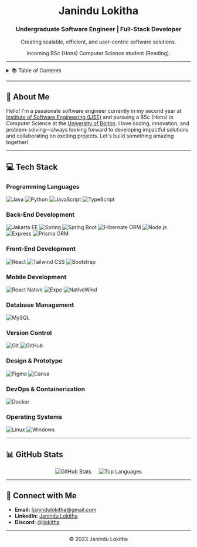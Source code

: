<div align="center">
  <h1>Janindu Lokitha</h1>
  <h3>Undergraduate Software Engineer | Full-Stack Developer</h3>
  <p>Creating scalable, efficient, and user-centric software solutions.</p>
  <p>Incoming BSc (Hons) Computer Science student (Reading).</p>
</div>

---

<details>
<summary>📚 Table of Contents</summary>

- [About Me](#-about-me)
- [Tech Stack](#-tech-stack)
- [GitHub Stats](#-github-stats)
- [Connect with Me](#-connect-with-me)

</details>

---

## 📖 About Me

Hello! I'm a passionate software engineer currently in my second year at [Institute of Software Engineering (IJSE)](https://ijse.lk/) and pursuing a BSc (Hons) in Computer Science at the [University of Bolton](https://www.bolton.ac.uk/). I love coding, innovation, and problem-solving—always looking forward to developing impactful solutions and collaborating on exciting projects. Let's build something amazing together!

---

## 💻 Tech Stack

### Programming Languages
![Java](https://img.shields.io/badge/Java-ED8B00?style=for-the-badge&logo=openjdk&logoColor=white)
![Python](https://img.shields.io/badge/Python-3776AB?style=for-the-badge&logo=python&logoColor=white)
![JavaScript](https://img.shields.io/badge/JavaScript-F7DF1E?style=for-the-badge&logo=javascript&logoColor=black)
![TypeScript](https://img.shields.io/badge/TypeScript-007ACC?style=for-the-badge&logo=typescript&logoColor=white)

### Back-End Development
![Jakarta EE](https://img.shields.io/badge/Jakarta_EE-important?style=for-the-badge&logo=jakarta-ee&logoColor=white)
![Spring](https://img.shields.io/badge/Spring-6DB33F?style=for-the-badge&logo=spring&logoColor=white)
![Spring Boot](https://img.shields.io/badge/Spring_Boot-6DB33F?style=for-the-badge&logo=spring-boot&logoColor=white)
![Hibernate ORM](https://img.shields.io/badge/Hibernate%20ORM-59666C?style=for-the-badge&logo=hibernate&logoColor=white)
![Node.js](https://img.shields.io/badge/Node.js-339933?style=for-the-badge&logo=node.js&logoColor=white)
![Express](https://img.shields.io/badge/Express-000000?style=for-the-badge&logo=express&logoColor=white)
![Prisma ORM](https://img.shields.io/badge/Prisma-2D3748?style=for-the-badge&logo=prisma&logoColor=white)

### Front-End Development
![React](https://img.shields.io/badge/React-20232A?style=for-the-badge&logo=react&logoColor=61DAFB)
![Tailwind CSS](https://img.shields.io/badge/Tailwind_CSS-38B2AC?style=for-the-badge&logo=tailwind-css&logoColor=white)
![Bootstrap](https://img.shields.io/badge/Bootstrap-563D7C?style=for-the-badge&logo=bootstrap&logoColor=white)

### Mobile Development
![React Native](https://img.shields.io/badge/React%20Native-61DAFB?style=for-the-badge&logo=react&logoColor=white)
![Expo](https://img.shields.io/badge/Expo-000020?style=for-the-badge&logo=expo&logoColor=white)
![NativeWind](https://img.shields.io/badge/NativeWind-06B6D4?style=for-the-badge&logo=tailwindcss&logoColor=white)

### Database Management
![MySQL](https://img.shields.io/badge/MySQL-4479A1?style=for-the-badge&logo=mysql&logoColor=white)

### Version Control
![Git](https://img.shields.io/badge/Git-F05032?style=for-the-badge&logo=git&logoColor=white)
![GitHub](https://img.shields.io/badge/GitHub-181717?style=for-the-badge&logo=github&logoColor=white)

### Design & Prototype
![Figma](https://img.shields.io/badge/Figma-F24E1E?style=for-the-badge&logo=figma&logoColor=white)
![Canva](https://img.shields.io/badge/Canva-00C4CC?style=for-the-badge&logo=canva&logoColor=white)

### DevOps & Containerization
![Docker](https://img.shields.io/badge/Docker-2496ED?style=for-the-badge&logo=docker&logoColor=white)

### Operating Systems
![Linux](https://img.shields.io/badge/Linux-FCC624?style=for-the-badge&logo=linux&logoColor=black)
![Windows](https://img.shields.io/badge/Windows-0078D6?style=for-the-badge&logo=windows&logoColor=white)

---

## 📊 GitHub Stats

<div align="center">
  <div style="display: flex; justify-content: center; align-items: center; gap: 20px;">
    <img src="https://github-readme-stats.vercel.app/api?username=jlokitha&show_icons=true&hide_border=true&theme=react" alt="GitHub Stats" />
    <img src="https://github-readme-stats.vercel.app/api/top-langs/?username=jlokitha&layout=compact&theme=react&hide_border=true" alt="Top Languages" />
  </div>
</div>

---

## 🤝 Connect with Me

- **Email:** [ljanindulokitha@gmail.com](mailto:ljanindulokitha@gmail.com)
- **LinkedIn:** [Janindu Lokitha](https://www.linkedin.com/in/janindulokitha)
- **Discord:** [@jlokitha](https://discord.com/users/jlokitha)

---

<div align="center">
  &copy; 2023 Janindu Lokitha
</div>
